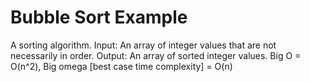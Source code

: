 # Bubble Sort Example
A sorting algorithm.
Input: An array of integer values that are not necessarily in order.
Output: An array of sorted integer values.
Big O = O(n^2), Big omega [best case time complexity] = O(n)
